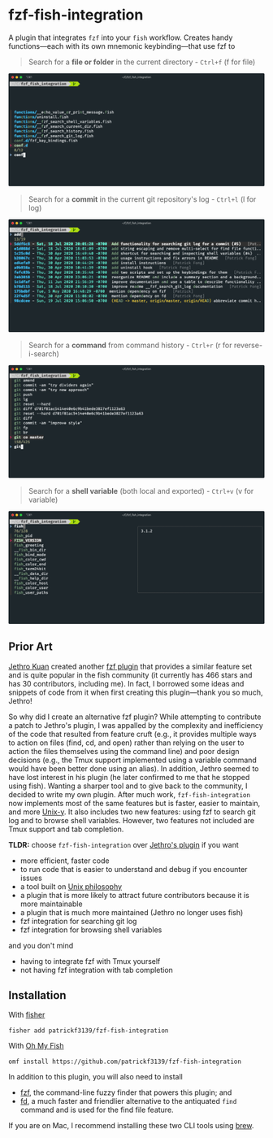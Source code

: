 # fzf-fish-integration
A plugin that integrates `fzf` into your `fish` workflow. Creates handy functions&mdash;each with its own mnemonic keybinding&mdash;that use fzf to

> Search for a **file or folder** in the current directory - `Ctrl+f` (f for file)
<img alt="file search" src="./images/File Search.png">

> Search for a **commit** in the current git repository's log - `Ctrl+l` (l for log)
<img alt="git log search" src="./images/Git Log Search.png">

> Search for a **command** from command history - `Ctrl+r` (r for reverse-i-search)
<img alt="command history search" src="./images/Command History Search.png">

> Search for a **shell variable** (both local and exported) - `Ctrl+v` (v for variable)
<img alt="shell variables search" src="./images/Shell Variables Search.png">

## Prior Art
[Jethro Kuan](https://www.jethro.dev) created another [fzf plugin](https://github.com/jethrokuan/fzf) that provides a similar feature set and is quite popular in the fish community (it currently has 466 stars and has 30 contributors, including me). In fact, I borrowed some ideas and snippets of code from it when first creating this plugin&mdash;thank you so much, Jethro!

So why did I create an alternative fzf plugin? While attempting to contribute a patch to Jethro's plugin, I was appalled by the complexity and inefficiency of the code that resulted from feature cruft (e.g., it provides multiple ways to action on files (find, cd, and open) rather than relying on the user to action the files themselves using the command line) and poor design decisions (e.g., the Tmux support implemented using a variable command would have been better done using an alias). In addition, Jethro seemed to have lost interest in his plugin (he later confirmed to me that he stopped using fish). Wanting a sharper tool and to give back to the community, I decided to write my own plugin. After much work, `fzf-fish-integration` now implements most of the same features but is faster, easier to maintain, and more [Unix-y](https://en.wikipedia.org/wiki/Unix_philosophy). It also includes two new features: using fzf to search git log and to browse shell variables.
However, two features not included are Tmux support and tab completion.

**TLDR:** choose `fzf-fish-integration` over [Jethro's plugin](https://github.com/jethrokuan/fzf) if you want
- more efficient, faster code
- to run code that is easier to understand and debug if you encounter issues
- a tool built on [Unix philosophy](https://en.wikipedia.org/wiki/Unix_philosophy)
- a plugin that is more likely to attract future contributors because it is more maintainable
- a plugin that is much more maintained (Jethro no longer uses fish)
- fzf integration for searching git log
- fzf integration for browsing shell variables

and you don't mind
- having to integrate fzf with Tmux yourself
- not having fzf integration with tab completion

## Installation
With [fisher](https://github.com/jorgebucaran/fisher)
```
fisher add patrickf3139/fzf-fish-integration
```

With [Oh My Fish](https://github.com/oh-my-fish/oh-my-fish)
```fish
omf install https://github.com/patrickf3139/fzf-fish-integration
```

In addition to this plugin, you will also need to install
- [fzf](https://github.com/junegunn/fzf), the command-line fuzzy finder that powers this plugin; and
- [fd](https://github.com/sharkdp/fd), a much faster and friendlier alternative to the antiquated `find` command and is used for the find file feature.

If you are on Mac, I recommend installing these two CLI tools using [brew](https://brew.sh/).
